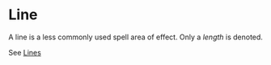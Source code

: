 # Line

A line is a less commonly used spell area of effect. Only a $length$ is denoted.

See [Lines]({AOE}%20Area%20of%20Effect.md#Lines)
